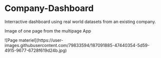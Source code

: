 # Company-Dashboard
Interractive dashboard using real world datasets from an existing company.
<p>
Image of one page from the multipage App
<p>
![Page materiel](https://user-images.githubusercontent.com/79833594/187091885-47440354-5d59-4915-9677-6728f619d24b.jpg)
